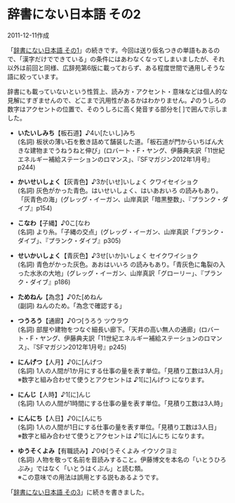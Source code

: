 # 辞書にない日本語 その2

2011-12-11作成

「[辞書にない日本語 その1](20111204.md)」の続きです。今回は送り仮名つきの単語もあるので、「漢字だけでできている」の条件にはあわなくなってしまいましたが、それ以外は前回と同様、広辞苑第6版に載っておらず、ある程度世間で通用しそうな語に絞っています。

辞書にも載っていないという性質上、読み方・アクセント・意味などは個人的な見解にすぎませんので、どこまで汎用性があるかはわかりません。♪のうしろの数字はアクセントの位置で、そのうしろに高く発音する部分を[ ]で囲んで示しました。

- **いたいしみち**【板石道】♪4い[たいし]みち  
  (名詞) 板状の薄い石を敷き詰めて舗装した道。「板石道が門からいちばん大きな建物までうねうねと伸び」(ロバート・F・ヤング、伊藤典夫訳「11世紀エネルギー補給ステーションのロマンス」、『SFマガジン2012年1月号』p244)

- **かいせいしょく**【灰青色】♪3か[いせ]いしょく クワイセイショク  
  (名詞) 灰色がかった青色。はいせいしょく、はいあおいろ の読みもあり。「灰青色の海」(グレッグ・イーガン、山岸真訳「暗黒整数」、『プランク・ダイブ』p154)

- **こなわ**【子縄】♪0こ[なわ  
  (名詞) より糸。「子縄の交点」(グレッグ・イーガン、山岸真訳「プランク・ダイブ」、『プランク・ダイブ』p305)

- **せいかいしょく**【青灰色】♪3せ[いか]いしょく セイクワイショク  
  (名詞) 青色がかった灰色。あおはいいろ の読みもあり。「青灰色に亀裂の入った水氷の大地」(グレッグ・イーガン、山岸真訳「グローリー」、『プランク・ダイブ』p186)

- **ためねん**【為念】♪0た[めねん  
  (副詞) ねんのため。「為念で確認する」

- **つうろう**【通廊】♪0つ[うろう ツウラウ  
  (名詞) 部屋や建物をつなぐ細長い廊下。「天井の高い無人の通廊」(ロバート・F・ヤング、伊藤典夫訳「11世紀エネルギー補給ステーションのロマンス」、『SFマガジン2012年1月号』p245)

- **にんげつ**【人月】♪0に[んげつ  
  (名詞) 1人の人間が1か月にする仕事の量を表す単位。「見積り工数は3人月」  
  ※数字と組み合わせて使うとアクセントは ♪1[に]んげつ になります。

- **にんじ**【人時】♪1[に]んじ  
  (名詞) 1人の人間が1時間にする仕事の量を表す単位。「見積り工数は3人時」

- **にんにち**【人日】♪0に[んにち  
  (名詞) 1人の人間が1日にする仕事の量を表す単位。「見積り工数は3人日」  
  ※数字と組み合わせて使うとアクセントは ♪1[に]んにち になります。

- **ゆうそくよみ**【有職読み】♪0ゆ[うそくよみ イウソクヨミ  
  (名詞) 人物を敬って名前を音読みすること。伊藤博文を本名の「いとうひろぶみ」ではなく「いとうはくぶん」と読む類。  
  ※この意味での用法は誤用とする説もあるようです。

「[辞書にない日本語 その3](20120429.md)」に続きを書きました。
